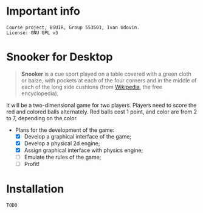 # Important info
```
Course project, BSUIR, Group 553501, Ivan Udovin.  
License: GNU GPL v3
```

# Snooker for Desktop
> **Snooker** is a cue sport played on a table covered with a green cloth or baize,
> with pockets at each of the four corners and in the middle of each of the long
> side cushions (from [Wikipedia], the free encyclopedia).


It will be a two-dimensional game for two players. Players need to score the red
and colored balls alternately. Red balls cost 1 point, and color are from 2 to 7,
depending on the color.

* Plans for the development of the game:
    - [x] Develop a graphical interface of the game;
    - [x] Develop a physical 2d engine;
    - [x] Assign graphical interface with physics engine;
    - [ ] Emulate the rules of the game;
    - [ ] Profit!

# Installation
```
TODO
```

[Wikipedia]: <https://en.wikipedia.org/>
